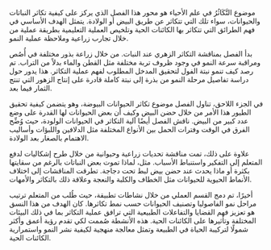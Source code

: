 موضوع التَّكَاثُرُ في علم الأحياء هو محور هذا الفصل الذي يركز على كيفية تكاثر النباتات والحيوانات، سواء تلك التي تتكاثر عن طريق البيض أو الولادة. يتمثل الهدف الأساسي في فهم الطرائق التي تتكاثر بها الكائنات الحية وتلخيص العملية التعليمية بطريقة عملية من خلال تجارب زراعية وملاحظة عملية النمو.

بدأ الفصل بمناقشة التكاثر الزهري عند النبات. من خلال زراعة بذور مختلفة في أُصُص ومراقبة سرعة النمو في وجود ظروف تربة مختلفة مثل القطن والماء بدلاً من التراب. تم رصد كيف تنمو نبتة الفول لتحقيق المدخل المطلوب لفهم عملية التكاثر. هذا يدور حول دراسة تفاصيل مرحلة النمو من بذرة إلى نبتة كاملة قادرة على إنتاج الزهور التي تنتج الثمار فيما بعد.

في الجزء اللاحق، تناول الفصل موضوع تكاثر الحيوانات البيوضة، وهو يتضمن كيفية تحقيق الطيور هذا الأمر من خلال حضن البيض وكيف أن بعض الحيوانات لها القدرة على وضع عدد كبير من البيض. ناقش الفصل أيضًا آلية التكاثر في الحيوانات الولودة، حيث وُضِّح الفرق في الوقت وفترات الحمل بين الأنواع المختلفة مثل الدلافين واللبؤات وأساليب الاهتمام بالصغار بعد الولادة.

علاوة على ذلك، تمت مناقشة تحديات زراعية وحيوانية من خلال طرح إشكاليات لدفع المتعلم إلى التفكير واستنباط الأسباب. مثل، لماذا تموت بعض النباتات بالرغم من سقايتها بكثرة أو ماذا يحدث عند حضن بيض لبط تحت دجاجة. تطرقت المناقشات إلى اختلاف الأنماط الحيوية للحيوانات مثل الخطاف والكلبة والنعجة وعلاقة ذلك بالتكاثر والأمهات.

أخيرًا، تم دمج القسم العملي من خلال نشاطات تطبيقة، حيث طُلب من المتعلم ترتيب مراحل نمو الفاصوليا وتصنيف الحيوانات حسب نمط تكاثرها. كان الهدف من هذا النسق هو تعزيز فهم القضايا والتفاعلات الطبيعية التي ترافق عملية التكاثر بما في ذلك البيئات المختلفة وتأثيرها على الكائنات الحية. هذه الأنشطة صُممت لكي تقدم رؤية أعمق وأكثر شمولًا لتركيبة الحياة في الطبيعة وتمثل معالجة منهجية لكيفية نشر النمو واستمرارية الكائنات الحية.